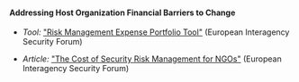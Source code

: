 
#### Addressing Host Organization Financial Barriers to Change

  * *Tool:* ["Risk Management Expense Portfolio Tool"](https://www.eisf.eu/library/risk-management-expense-portfolio/) (European Interagency Security Forum)

  * *Article:* ["The Cost of Security Risk Management for NGOs"](https://www.eisf.eu/library/the-cost-of-security-risk-management-for-ngos/) (European Interagency Security Forum)
